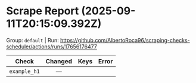 # Scrape Report (2025-09-11T20:15:09.392Z)

Group: `default`  |  Run: https://github.com/AlbertoRoca96/scraping-checks-scheduler/actions/runs/17656176477

| Check | Changed | Keys | Error |
|---|:---:|:--|:--|
| `example_h1` | — |  |  |
